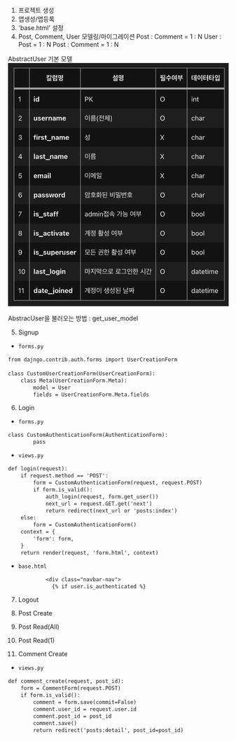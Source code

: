 1. 프로젝트 생성
2. 앱생성/앱등록
3. 'base.html' 설정
4. Post, Comment, User 모델링/마이그레이션
Post : Comment = 1 : N
User : Post = 1 : N
Post : Comment = 1 : N

AbstractUser 기본 모델
![AbstracUser 기본모델](/auth%20review2/posts/reference/image.png)

AbstracUser을 불러오는 방법 : get_user_model

5. Signup
- `forms.py`
```
from dajngo.contrib.auth.forms import UserCreationForm

class CustomUserCreationForm(UserCreationForm):
    class Meta(UserCreationForm.Meta):
        model = User
        fields = UserCreationForm.Meta.fields
```


6. Login
- `forms.py`
```
class CustomAuthenticationForm(AuthenticationForm):
        pass
```

- `views.py`
```
def login(request):
    if request.method == 'POST':
        form = CustomAuthenticationForm(request, request.POST)
        if form.is_valid():
            auth_login(request, form.get_user())
            next_url = request.GET.get('next')
            return redirect(next_url or 'posts:index')
    else:
        form = CustomAuthenticationForm()
    context = {
        'form': form,
    }
    return render(request, 'form.html', context)
```

- `base.html`
```
            <div class="navbar-nav">
              {% if user.is_authenticated %}
```


7. Logout

8. Post Create

9. Post Read(All)

10. Post Read(1)

11. Comment Create
- `views.py`
```
def comment_create(request, post_id):
    form = CommentForm(request.POST)
    if form.is_valid():
        comment = form.save(commit=False)
        comment.user_id = request.user.id
        comment.post_id = post_id
        comment.save()
        return redirect('posts:detail', post_id=post_id)
```